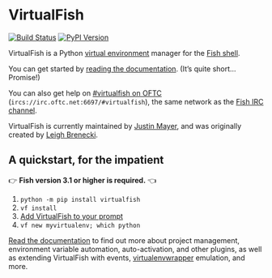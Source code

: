 # VirtualFish

[![Build Status](https://img.shields.io/github/actions/workflow/status/justinmayer/virtualfish/main.yml?branch=main)](https://github.com/justinmayer/virtualfish/actions) [![PyPI Version](https://img.shields.io/pypi/v/virtualfish)](https://pypi.org/project/virtualfish/)

VirtualFish is a Python [virtual environment][Virtualenv] manager for the [Fish shell][].

You can get started by [reading the documentation][Read The Docs]. (It’s quite short… Promise!)

You can also get help on [#virtualfish on OFTC](https://webchat.oftc.net/?randomnick=1&channels=virtualfish) (`ircs://irc.oftc.net:6697/#virtualfish`), the same network as the [Fish IRC channel](https://webchat.oftc.net/?randomnick=1&channels=fish).

VirtualFish is currently maintained by [Justin Mayer](https://justinmayer.com/), and was originally created by [Leigh Brenecki](https://leigh.net.au/).

## A quickstart, for the impatient

👉 **Fish version 3.1 or higher is required.** 👈

1. `python -m pip install virtualfish`
2. `vf install`
3. [Add VirtualFish to your prompt](https://virtualfish.readthedocs.org/en/latest/install.html#customizing-your-fish-prompt)
4. `vf new myvirtualenv; which python`

[Read the documentation][Read The Docs] to find out more about project management, environment variable automation, auto-activation, and other plugins, as well as extending VirtualFish with events, [virtualenvwrapper][] emulation, and more.


[Virtualenv]: https://virtualenv.pypa.io/en/latest/
[Fish shell]: https://fishshell.com/
[Read The Docs]: https://virtualfish.readthedocs.org/en/latest/
[virtualenvwrapper]: https://bitbucket.org/virtualenvwrapper/virtualenvwrapper
